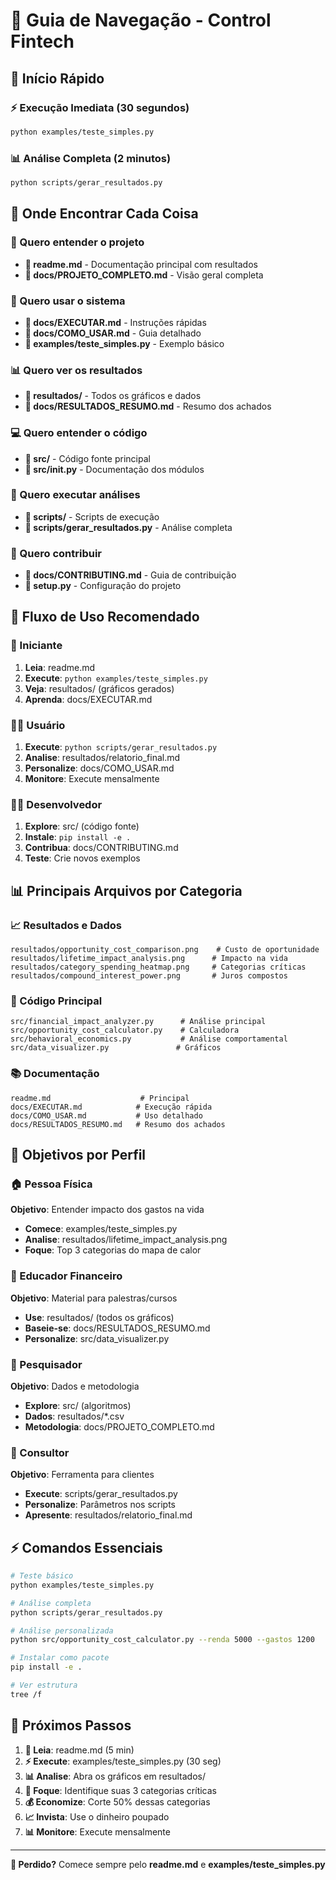 # 🧭 Guia de Navegação - Control Fintech

## 🚀 Início Rápido

### ⚡ Execução Imediata (30 segundos)
```bash
python examples/teste_simples.py
```

### 📊 Análise Completa (2 minutos)
```bash
python scripts/gerar_resultados.py
```

## 📁 Onde Encontrar Cada Coisa

### 🎯 Quero entender o projeto
- **📄 readme.md** - Documentação principal com resultados
- **📄 docs/PROJETO_COMPLETO.md** - Visão geral completa

### 🔧 Quero usar o sistema
- **📄 docs/EXECUTAR.md** - Instruções rápidas
- **📄 docs/COMO_USAR.md** - Guia detalhado
- **📄 examples/teste_simples.py** - Exemplo básico

### 📊 Quero ver os resultados
- **📂 resultados/** - Todos os gráficos e dados
- **📄 docs/RESULTADOS_RESUMO.md** - Resumo dos achados

### 💻 Quero entender o código
- **📂 src/** - Código fonte principal
- **📄 src/__init__.py** - Documentação dos módulos

### 🔬 Quero executar análises
- **📂 scripts/** - Scripts de execução
- **📄 scripts/gerar_resultados.py** - Análise completa

### 🤝 Quero contribuir
- **📄 docs/CONTRIBUTING.md** - Guia de contribuição
- **📄 setup.py** - Configuração do projeto

## 🎯 Fluxo de Uso Recomendado

### 👶 Iniciante
1. **Leia**: readme.md
2. **Execute**: `python examples/teste_simples.py`
3. **Veja**: resultados/ (gráficos gerados)
4. **Aprenda**: docs/EXECUTAR.md

### 🧑‍💼 Usuário
1. **Execute**: `python scripts/gerar_resultados.py`
2. **Analise**: resultados/relatorio_final.md
3. **Personalize**: docs/COMO_USAR.md
4. **Monitore**: Execute mensalmente

### 👨‍💻 Desenvolvedor
1. **Explore**: src/ (código fonte)
2. **Instale**: `pip install -e .`
3. **Contribua**: docs/CONTRIBUTING.md
4. **Teste**: Crie novos exemplos

## 📊 Principais Arquivos por Categoria

### 📈 Resultados e Dados
```
resultados/opportunity_cost_comparison.png    # Custo de oportunidade
resultados/lifetime_impact_analysis.png      # Impacto na vida
resultados/category_spending_heatmap.png     # Categorias críticas
resultados/compound_interest_power.png       # Juros compostos
```

### 🔧 Código Principal
```
src/financial_impact_analyzer.py      # Análise principal
src/opportunity_cost_calculator.py    # Calculadora
src/behavioral_economics.py           # Análise comportamental
src/data_visualizer.py               # Gráficos
```

### 📚 Documentação
```
readme.md                    # Principal
docs/EXECUTAR.md            # Execução rápida
docs/COMO_USAR.md           # Uso detalhado
docs/RESULTADOS_RESUMO.md   # Resumo dos achados
```

## 🎯 Objetivos por Perfil

### 🏠 Pessoa Física
**Objetivo**: Entender impacto dos gastos na vida
- **Comece**: examples/teste_simples.py
- **Analise**: resultados/lifetime_impact_analysis.png
- **Foque**: Top 3 categorias do mapa de calor

### 🏢 Educador Financeiro
**Objetivo**: Material para palestras/cursos
- **Use**: resultados/ (todos os gráficos)
- **Baseie-se**: docs/RESULTADOS_RESUMO.md
- **Personalize**: src/data_visualizer.py

### 🔬 Pesquisador
**Objetivo**: Dados e metodologia
- **Explore**: src/ (algoritmos)
- **Dados**: resultados/*.csv
- **Metodologia**: docs/PROJETO_COMPLETO.md

### 💼 Consultor
**Objetivo**: Ferramenta para clientes
- **Execute**: scripts/gerar_resultados.py
- **Personalize**: Parâmetros nos scripts
- **Apresente**: resultados/relatorio_final.md

## ⚡ Comandos Essenciais

```bash
# Teste básico
python examples/teste_simples.py

# Análise completa
python scripts/gerar_resultados.py

# Análise personalizada
python src/opportunity_cost_calculator.py --renda 5000 --gastos 1200

# Instalar como pacote
pip install -e .

# Ver estrutura
tree /f
```

## 🎯 Próximos Passos

1. **📖 Leia**: readme.md (5 min)
2. **⚡ Execute**: examples/teste_simples.py (30 seg)
3. **📊 Analise**: Abra os gráficos em resultados/
4. **🎯 Foque**: Identifique suas 3 categorias críticas
5. **💰 Economize**: Corte 50% dessas categorias
6. **📈 Invista**: Use o dinheiro poupado
7. **📊 Monitore**: Execute mensalmente

---

**🧭 Perdido?** Comece sempre pelo **readme.md** e **examples/teste_simples.py**

